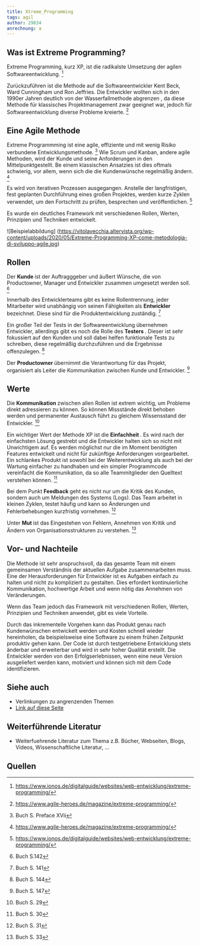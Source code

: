 ```yaml
---
title: Xtreme_Programming
tags: agil 
author: 29834
anrechnung: a
---
```



## Was ist Extreme Programming?

Extreme Programming, kurz XP, ist die radikalste Umsetzung der agilen Softwareentwicklung. [^1]

Zurückzuführen ist die Methode auf die Softwareentwickler Kent Beck, Ward Cunningham und Ron Jeffries. 
Die Entwickler wollten sich in den 1990er Jahren deutlich von der Wasserfallmethode abgrenzen , da diese Methode für klassisches Projektmanagement zwar geeignet war, jedoch für Softwareentwicklung diverse Probleme kreierte. [^2]

## Eine Agile Methode

Extreme Programmming ist eine agile, effiziente und mit wenig Risiko verbundene Entwicklungsmethode. [^3]
Wie Scrum und Kanban, andere agile Methoden, wird der Kunde und seine Anforderungen in den Mittelpunktgestellt.
Be einem klassischen Ansatzies ist dies oftmals schwierig, vor allem, wenn sich die die Kundenwünsche regelmäßig ändern. [^4]

Es wird von iterativen Prozessen ausgegangen. 
Anstelle der langfristigen, fest geplanten Durchführung eines großen Projektes, werden kurze Zyklen verwendet, um den Fortschritt zu prüfen, besprechen und veröffentlichen. [^5]

Es wurde ein deutliches Framework mit verschiedenen Rollen, Werten, Prinzipien und Techniken entwickelt.

![Beispielabbildung] (https://vitolavecchia.altervista.org/wp-content/uploads/2020/05/Extreme-Programming-XP-come-metodologia-di-sviluppo-agile.jpg)


## Rollen

Der <b> Kunde </b> ist der Auftragggeber und äußert Wünsche, die von Productowner, Manager und Entwickler zusammen umgesetzt werden soll. [^6]

Innerhalb des Entwicklerteams gibt es keine Rollentrennung, jeder Mitarbeiter wird unabhängig von seinen Fähigkeiten als <b> Entwickler </b> bezeichnet.
Diese sind für die Produktentwicklung zuständig. [^7]

Ein großer Teil der Tests in der Softwareentwicklung übernehmen Entwickler, allerdings gibt es noch die Rolle des <b> Testers </b>. 
Dieser ist sehr fokussiert auf den Kunden und soll dabei helfen funktionale Tests zu schreiben, diese regelmäßig durchzuführen und die Ergebnisse offenzulegen. [^8]

Der <b> Productowner </b> übernimmt die Verantwortung für das Projekt, organisiert als Leiter die Kommunikation zwischen Kunde und Entwickler. [^9]


## Werte
 
Die <b> Kommunikation </b> zwischen allen Rollen ist extrem wichtig, um Probleme direkt adressieren zu können. 
So können Missstände direkt behoben werden und permanenter Austausch führt zu gleichem Wissensstand der Entwickler. [^10]

Ein wichtiger Wert der Methode XP ist die <b> Einfachheit </b> . Es wird nach der einfachsten Lösung gestrebt und die Entwickler halten sich so nicht mit Unwichtigem auf. 
Es werden möglichst nur die im Moment benötigten Features entwickelt und nicht für zukünftige Anforderungen vorgearbeitet. Ein schlankes Produkt ist sowohl bei der Weiterentwicklung als auch bei der Wartung einfacher zu handhaben und ein simpler Programmcode vereinfacht die Kommunikation, da so alle Teammitglieder den Quelltext verstehen können. [^11]

Bei dem Punkt <b> Feedback </b> geht es nicht nur um die Kritik des Kunden, sondern auch um Meldungen des Systems (Logs). Das Team arbeitet in kleinen Zyklen, testet häufig und kann so Änderungen und Fehlerbehebungen kurzfristig vornehmen. [^12]

Unter <b> Mut </b> ist das Eingestehen von Fehlern, Annehmen von Kritik und Ändern von Organisationsstrukturen zu verstehen. [^13]


## Vor- und Nachteile

Die Methode ist sehr anspruchsvoll, da das gesamte Team mit einem gemeinsamen Verständnis der aktuellen Aufgabe zusammenarbeiten muss.
Eine der Herausforderungen für Entwickler ist es Aufgaben einfach zu halten und nicht zu kompliziert zu gestalten. 
Dies erfordert kontinuierliche Kommunikation, hochwertige Arbeit und wenn nötig das Annehmen von Veränderungen.

Wenn das Team jedoch das Framework mit verschiedenen Rollen, Werten, Prinzipien und Techniken anwendet, gibt es viele Vorteile.

Durch das inkrementelle Vorgehen kann das Produkt genau nach Kundenwünschen entwickelt werden und Kosten schnell wieder hereinholen, 
da beispielsweise eine Software zu einem frühen Zeitpunkt produktiv gehen kann.
Der Code ist durch testgetriebene Entwicklung stets änderbar und erweiterbar und wird in sehr hoher Qualität erstellt. 
Die Entwickler werden von den Erfolgserlebnissen, wenn eine neue Version ausgeliefert werden kann, motiviert und können sich mit dem Code identifizieren.


## Siehe auch

* Verlinkungen zu angrenzenden Themen
* [Link auf diese Seite](Xtreme_Programming.md)

## Weiterführende Literatur

* Weiterfuehrende Literatur zum Thema z.B. Bücher, Webseiten, Blogs, Videos, Wissenschaftliche Literatur, ...

## Quellen

[^1]: https://www.ionos.de/digitalguide/websites/web-entwicklung/extreme-programming/
[^2]: https://www.agile-heroes.de/magazine/extreme-programming/
[^3]: Buch S. Preface XVii
[^4]: https://www.agile-heroes.de/magazine/extreme-programming/
[^5]: https://www.ionos.de/digitalguide/websites/web-entwicklung/extreme-programming/
[^6]: Buch S.142
[^7]: Buch S. 141
[^8]: Buch S. 144
[^9]: Buch S. 147
[^10]: Buch S. 29
[^11]: Buch S. 30
[^12]: Buch S. 31
[^13]: Buch S. 33



